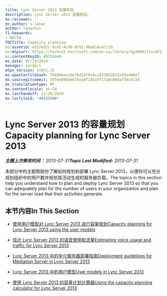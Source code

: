 ```yaml
---
title: Lync Server 2013 容量规划
description: Lync Server 2013 容量规划。
ms.reviewer: ''
ms.author: v-lanac
author: lanachin
f1.keywords:
- NOCSH
TOCTitle: Capacity planning
ms:assetid: e557ed2c-9cb2-4c90-8fd1-96a814c47c19
ms:mtpsurl: https://technet.microsoft.com/en-us/library/Gg399017(v=OCS.15)
ms:contentKeyID: 49352446
ms.date: 07/23/2014
manager: serdars
mtps_version: v=OCS.15
ms.openlocfilehash: 794966ee2de76d2470c6cc633853b25a50a406ef
ms.sourcegitcommit: 36fee89bb887bea4f18b19f17a8c69daf5bc423d
ms.translationtype: MT
ms.contentlocale: zh-CN
ms.lasthandoff: 11/26/2020
ms.locfileid: "49435500"
---
```

# <a name="capacity-planning-for-lync-server-2013"></a><span data-ttu-id="ef65d-103">Lync Server 2013 的容量规划</span><span class="sxs-lookup"><span data-stu-id="ef65d-103">Capacity planning for Lync Server 2013</span></span>

<div data-xmlns="http://www.w3.org/1999/xhtml">

<div class="topic" data-xmlns="http://www.w3.org/1999/xhtml" data-msxsl="urn:schemas-microsoft-com:xslt" data-cs="https://msdn.microsoft.com/">

<div data-asp="https://msdn2.microsoft.com/asp">



</div>

<div id="mainSection">

<div id="mainBody"><span data-ttu-id="ef65d-104">

<span> </span></span><span class="sxs-lookup"><span data-stu-id="ef65d-104">

<span> </span></span></span>

<span data-ttu-id="ef65d-105">_**主题上次修改时间：** 2013-07-31_</span><span class="sxs-lookup"><span data-stu-id="ef65d-105">_**Topic Last Modified:** 2013-07-31_</span></span>

<span data-ttu-id="ef65d-106">本部分中的主题帮助你了解如何规划和部署 Lync Server 2013，以便你可以充分规划组织中的用户数并规划其活动生成的服务器负载。</span><span class="sxs-lookup"><span data-stu-id="ef65d-106">The topics in this section help you understand how to plan and deploy Lync Server 2013 so that you can adequately plan for the number of users in your organization and plan for the server load that their activities generate.</span></span>

<div>

## <a name="in-this-section"></a><span data-ttu-id="ef65d-107">本节内容</span><span class="sxs-lookup"><span data-stu-id="ef65d-107">In This Section</span></span>

  - [<span data-ttu-id="ef65d-108">使用用户模型对 Lync Server 2013 进行容量规划</span><span class="sxs-lookup"><span data-stu-id="ef65d-108">Capacity planning for Lync Server 2013 using the user models</span></span>](lync-server-2013-capacity-planning-using-the-user-models.md)

  - [<span data-ttu-id="ef65d-109">估计 Lync Server 2013 的语音使用和流量</span><span class="sxs-lookup"><span data-stu-id="ef65d-109">Estimating voice usage and traffic for Lync Server 2013</span></span>](lync-server-2013-estimating-voice-usage-and-traffic.md)

  - [<span data-ttu-id="ef65d-110">Lync Server 2013 中的中介服务器部署指南</span><span class="sxs-lookup"><span data-stu-id="ef65d-110">Deployment guidelines for Mediation Server in Lync Server 2013</span></span>](lync-server-2013-deployment-guidelines-for-mediation-server.md)

  - [<span data-ttu-id="ef65d-111">Lync Server 2013 中的用户模型</span><span class="sxs-lookup"><span data-stu-id="ef65d-111">User models in Lync Server 2013</span></span>](lync-server-2013-user-models.md)

  - [<span data-ttu-id="ef65d-112">使用 Lync Server 2013 的容量计划计算器</span><span class="sxs-lookup"><span data-stu-id="ef65d-112">Using the capacity planning calculator for Lync Server 2013</span></span>](lync-server-2013-capacity-planning-calculator.md)

<span data-ttu-id="ef65d-113"></div>

</div>

<span> </span>

</div>

</div>

</span><span class="sxs-lookup"><span data-stu-id="ef65d-113"></div>

</div>

<span> </span>

</div>

</div>

</span></span></div>

